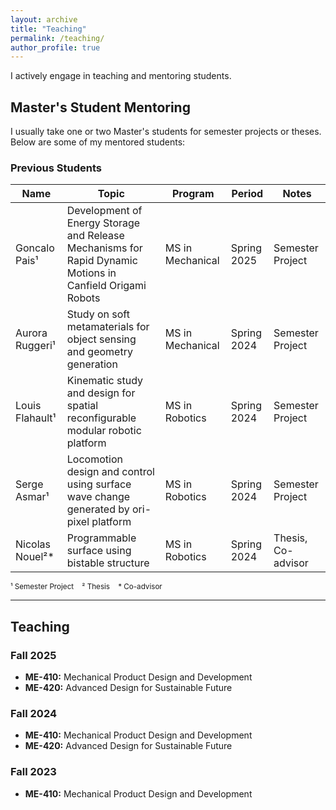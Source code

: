 ```yaml
---
layout: archive
title: "Teaching"
permalink: /teaching/
author_profile: true
---
```


I actively engage in teaching and mentoring students.

## Master's Student Mentoring

I usually take one or two Master's students for semester projects or theses. Below are some of my mentored students:

### Previous Students

| Name               | Topic                                                                             | Program               | Period      | Notes            |
|--------------------|-----------------------------------------------------------------------------------|-----------------------|-------------|------------------|
| Goncalo Pais¹      | Development of Energy Storage and Release Mechanisms for Rapid Dynamic Motions in Canfield Origami Robots | MS in Mechanical      | Spring 2025 | Semester Project |
| Aurora Ruggeri¹    | Study on soft metamaterials for object sensing and geometry generation            | MS in Mechanical      | Spring 2024 | Semester Project |
| Louis Flahault¹    | Kinematic study and design for spatial reconfigurable modular robotic platform    | MS in Robotics        | Spring 2024 | Semester Project |
| Serge Asmar¹       | Locomotion design and control using surface wave change generated by ori-pixel platform | MS in Robotics        | Spring 2024 | Semester Project |
| Nicolas Nouel²*    | Programmable surface using bistable structure                                    | MS in Robotics        | Spring 2024 | Thesis, Co-advisor|

<sup>¹ Semester Project &nbsp;&nbsp; ² Thesis &nbsp;&nbsp; * Co-advisor</sup>

---

## Teaching

### Fall 2025
- **ME-410:** Mechanical Product Design and Development
- **ME-420:** Advanced Design for Sustainable Future

### Fall 2024
- **ME-410:** Mechanical Product Design and Development
- **ME-420:** Advanced Design for Sustainable Future

### Fall 2023
- **ME-410:** Mechanical Product Design and Development